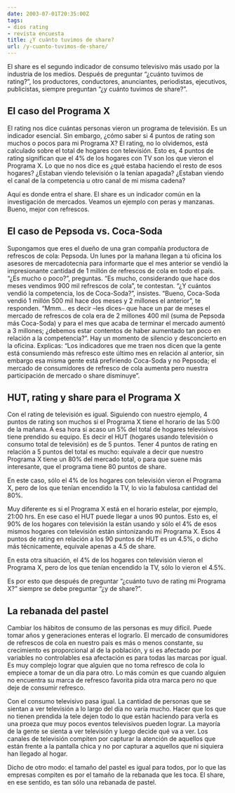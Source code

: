 ```yaml
---
date: 2003-07-01T20:35:00Z
tags:
- dios rating
- revista encuesta
title: ¿Y cuánto tuvimos de share?
url: /y-cuanto-tuvimos-de-share/
---
```


El share es el segundo indicador de consumo televisivo más usado por la industria de los medios. Después de preguntar “¿cuánto tuvimos de rating?”, los productores, conductores, anunciantes, periodistas, ejecutivos, publicistas, siempre preguntan “¿y cuánto tuvimos de share?”.## El caso del Programa XEl rating nos dice cuántas personas vieron un programa de televisión. Es un indicador esencial. Sin embargo, ¿cómo saber si 4 puntos de rating son muchos o pocos para mi Programa X? El rating, no lo olvidemos, está calculado sobre el total de hogares con televisión. Esto es, 4 puntos de rating significan que el 4% de los hogares con TV son los que vieron el Programa X. Lo que no nos dice es ¿qué estaba haciendo el resto de esos hogares? ¿Estaban viendo televisión o la tenían apagada? ¿Estaban viendo el canal de la competencia u otro canal de mi misma cadena?Aquí es donde entra el share. El share es un indicador común en la investigación de mercados. Veamos un ejemplo con peras y manzanas. Bueno, mejor con refrescos.## El caso de Pepsoda vs. Coca-SodaSupongamos que eres el dueño de una gran compañía productora de refrescos de cola: Pepsoda. Un lunes por la mañana llegan a tú oficina los asesores de mercadotecnia para informarte que el mes anterior se vendió la impresionante cantidad de 1 millón de refrescos de cola en todo el país. “¿Es mucho o poco?”, preguntas. “Es mucho, considerando que hace dos meses vendimos 900 mil refrescos de cola”, te contestan. “¿Y cuántos vendió la competencia, los de Coca-Soda?”, insistes. “Bueno, Coca-Soda vendió 1 millón 500 mil hace dos meses y 2 millones el anterior”, te responden. “Mmm… es decir –les dices– que hace un par de meses el mercado de refrescos de cola era de 2 millones 400 mil (suma de Pepsoda más Coca-Soda) y para el mes que acaba de terminar el mercado aumentó a 3 millones; ¿debemos estar contentos de haber aumentado tan poco en relación a la competencia?”. Hay un momento de silencio y desconcierto en la oficina. Explicas: “Los indicadores que me traen nos dicen que la gente está consumiendo más refresco este último mes en relación al anterior, sin embargo esa misma gente está prefiriendo Coca-Soda y no Pepsoda; el mercado de consumidores de refresco de cola aumenta pero nuestra participación de mercado o share disminuye”.## HUT, rating y share para el Programa XCon el rating de televisión es igual. Siguiendo con nuestro ejemplo, 4 puntos de rating son muchos si el Programa X tiene el horario de las 5:00 de la mañana. A esa hora si acaso un 5% del total de hogares televisivos tiene prendido su equipo. Es decir el HUT (hogares usando televisión o consumo total de televisión) es de 5 puntos. Tener 4 puntos de rating en relación a 5 puntos del total es mucho: equivale a decir que nuestro Programa X tiene un 80% del mercado total, o para que suene más interesante, que el programa tiene 80 puntos de share.En este caso, sólo el 4% de los hogares con televisión vieron el Programa X, pero de los que tenían encendido la TV, lo vio la fabulosa cantidad del 80%.Muy diferente es si el Programa X está en el horario estelar, por ejemplo, 21:00 hrs. En ese caso el HUT puede llegar a unos 90 puntos. Esto es, el 90% de los hogares con televisión la están usando y sólo el 4% de esos mismos hogares con televisión están sintonizando mi Programa X. Esos 4 puntos de rating en relación a los 90 puntos de HUT es un 4.5%, o dicho más técnicamente, equivale apenas a 4.5 de share.En esta otra situación, el 4% de los hogares con televisión vieron el Programa X, pero de los que tenían encendido la TV, sólo lo vieron el 4.5%.Es por esto que después de preguntar “¿cuánto tuvo de rating mi Programa X?” siempre se debe preguntar “¿y de share?”.## La rebanada del pastel Cambiar los hábitos de consumo de las personas es muy difícil. Puede tomar años y generaciones enteras el lograrlo. El mercado de consumidores de refrescos de cola en nuestro país es más o menos constante, su crecimiento es proporcional al de la población, y si es afectado por variables no controlables esa afectación es para todas las marcas por igual. Es muy complejo lograr que alguien que no toma refresco de cola lo empiece a tomar de un día para otro. Lo más común es que cuando alguien no encuentra su marca de refresco favorita pida otra marca pero no que deje de consumir refresco.Con el consumo televisivo pasa igual. La cantidad de personas que se sientan a ver televisión a lo largo del día no varía mucho. Hacer que los que no tienen prendida la tele dejen todo lo que están haciendo para verla es una proeza que muy pocos eventos televisivos pueden lograr. La mayoría de la gente se sienta a ver televisión y luego decide qué va a ver. Los canales de televisión compiten por capturar la atención de aquellos que están frente a la pantalla chica y no por capturar a aquellos que ni siquiera han llegado al hogar.Dicho de otro modo: el tamaño del pastel es igual para todos, por lo que las empresas compiten es por el tamaño de la rebanada que les toca. El share, en ese sentido, es tan sólo una rebanada de pastel.
